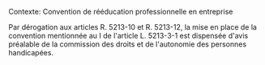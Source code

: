 Contexte: Convention de rééducation professionnelle en entreprise

Par dérogation aux articles R. 5213-10 et R. 5213-12, la mise en place de la convention mentionnée au I de l'article L. 5213-3-1 est dispensée d'avis préalable de la commission des droits et de l'autonomie des personnes handicapées.